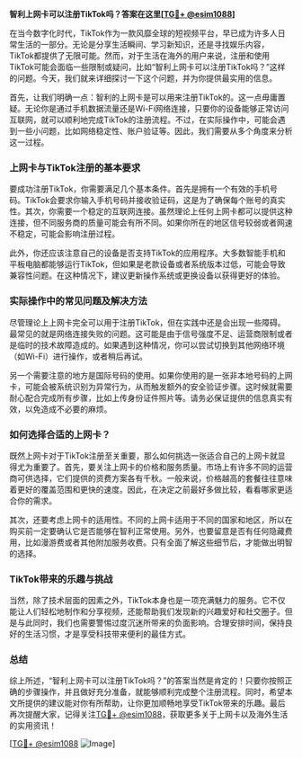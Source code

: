 **智利上网卡可以注册TikTok吗？答案在这里[[TG💪+ @esim1088](https://t.me/s/esim1088)]**

在当今数字化时代，TikTok作为一款风靡全球的短视频平台，早已成为许多人日常生活的一部分。无论是分享生活瞬间、学习新知识，还是寻找娱乐内容，TikTok都提供了无限可能。然而，对于生活在海外的用户来说，注册和使用TikTok可能会面临一些限制或疑问，比如“智利上网卡可以注册TikTok吗？”这样的问题。今天，我们就来详细探讨一下这个问题，并为你提供最实用的信息。

首先，让我们明确一点：智利的上网卡是可以用来注册TikTok的。这一点毋庸置疑。无论你是通过手机数据流量还是Wi-Fi网络连接，只要你的设备能够正常访问互联网，就可以顺利地完成TikTok的注册流程。不过，在实际操作中，可能会遇到一些小问题，比如网络稳定性、账户验证等。因此，我们需要从多个角度来分析这一过程。

### 上网卡与TikTok注册的基本要求

要成功注册TikTok，你需要满足几个基本条件。首先是拥有一个有效的手机号码。TikTok会要求你输入手机号码并接收验证码，这是为了确保每个账号的真实性。其次，你需要一个稳定的互联网连接。虽然理论上任何上网卡都可以提供这种连接，但不同服务商的质量可能会有所不同。如果你所在的地区信号较弱或者网速不稳定，可能会影响注册过程。

此外，你还应该注意自己的设备是否支持TikTok的应用程序。大多数智能手机和平板电脑都能够运行TikTok，但如果是老款设备或者系统版本过低，可能会导致兼容性问题。在这种情况下，建议更新操作系统或更换设备以获得更好的体验。

### 实际操作中的常见问题及解决方法

尽管理论上上网卡完全可以用于注册TikTok，但在实践中还是会出现一些障碍。最常见的就是网络连接失败的问题。这可能是由于信号强度不足、运营商限制或者是临时的技术故障造成的。如果遇到这种情况，你可以尝试切换到其他网络环境（如Wi-Fi）进行操作，或者稍后再试。

另一个需要注意的地方是国际号码的使用。如果你使用的是一张非本地号码的上网卡，可能会被系统识别为异常行为，从而触发额外的安全验证步骤。这时候就需要耐心配合完成所有步骤，比如上传身份证件照片等。请务必保证提供的信息真实有效，以免造成不必要的麻烦。

### 如何选择合适的上网卡？

既然上网卡对于TikTok注册至关重要，那么如何挑选一张适合自己的上网卡就显得尤为重要了。首先，要关注上网卡的价格和服务质量。市场上有许多不同的运营商可供选择，它们提供的资费方案各有千秋。一般来说，价格越高的套餐往往意味着更好的覆盖范围和更快的速度。因此，在决定之前最好多做比较，看看哪家更适合你的需求。

其次，还要考虑上网卡的适用性。不同的上网卡适用于不同的国家和地区，所以在购买前一定要确认它是否能够在智利正常使用。另外，也要留意是否有任何隐藏费用，比如漫游费或者其他附加服务收费。只有全面了解这些细节后，才能做出明智的选择。

### TikTok带来的乐趣与挑战

当然，除了技术层面的因素之外，TikTok本身也是一项充满魅力的服务。它不仅能让人们轻松地制作和分享视频，还能帮助我们发现新的兴趣爱好和社交圈子。但是与此同时，我们也需要警惕过度沉迷所带来的负面影响。合理安排时间，保持良好的生活习惯，才是享受科技带来便利的最佳方式。

### 总结

综上所述，“智利上网卡可以注册TikTok吗？”的答案当然是肯定的！只要你按照正确的步骤操作，并且做好充分准备，就能够顺利完成整个注册流程。同时，希望本文所提供的建议能对你有所帮助，让你更加顺畅地享受TikTok带来的乐趣。最后再次提醒大家，记得关注[TG💪+ @esim1088](https://t.me/s/esim1088)，获取更多关于上网卡以及海外生活的实用资讯！

[[TG💪+ @esim1088](https://t.me/s/esim1088) ![Image](https://i.postimg.cc/4NQfJmqS/Snipaste-2025-05-13-00-14-12.png)]